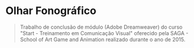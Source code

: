 # Olhar Fonográfico
> Trabalho de conclusão de módulo (Adobe Dreamweaver) do curso "Start - Treinamento em Comunicação Visual" oferecido pela SAGA - School of Art Game and Animation realizado durante o ano de 2015.
